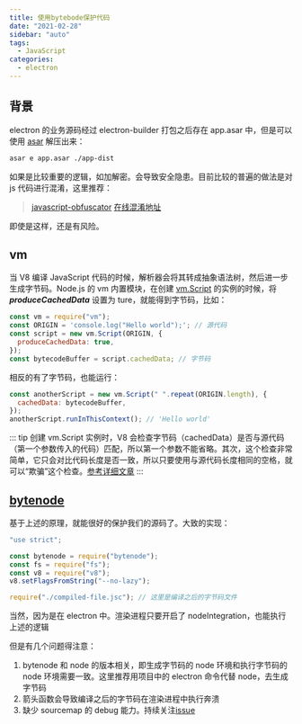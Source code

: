 ```yaml
---
title: 使用bytebode保护代码
date: "2021-02-28"
sidebar: "auto"
tags:
  - JavaScript
categories:
  - electron
---
```


## 背景

electron 的业务源码经过 electron-builder 打包之后存在 app.asar 中，但是可以使用 [asar](https://www.npmjs.com/package/asar) 解压出来：

```bash
asar e app.asar ./app-dist
```

如果是比较重要的逻辑，如加解密。会导致安全隐患。目前比较的普遍的做法是对 js 代码进行混淆，这里推荐：

> [javascript-obfuscator](https://github.com/javascript-obfuscator/javascript-obfuscator) [在线混淆地址](https://obfuscator.io/)

即使是这样，还是有风险。

## vm

当 V8 编译 JavaScript 代码的时候，解析器会将其转成抽象语法树，然后进一步生成字节码。Node.js 的 vm 内置模块，在创建 [vm.Script](http://nodejs.cn/api/vm.html#vm_new_vm_script_code_options) 的实例的时候，将 **_produceCachedData_** 设置为 ture，就能得到字节码，比如：

```js
const vm = require("vm");
const ORIGIN = 'console.log("Hello world");'; // 源代码
const script = new vm.Script(ORIGIN, {
  produceCachedData: true,
});
const bytecodeBuffer = script.cachedData; // 字节码
```

相反的有了字节码，也能运行：

```js
const anotherScript = new vm.Script(" ".repeat(ORIGIN.length), {
  cachedData: bytecodeBuffer,
});
anotherScript.runInThisContext(); // 'Hello world'
```

::: tip
创建 vm.Script 实例时，V8 会检查字节码（cachedData）是否与源代码（第一个参数传入的代码）匹配，所以第一个参数不能省略。其次，这个检查非常简单，它只会对比代码长度是否一致，所以只要使用与源代码长度相同的空格，就可以“欺骗”这个检查。[参考详细文章](https://zhuanlan.zhihu.com/p/72666207)
:::

## [bytenode](https://github.com/OsamaAbbas/bytenode)

基于上述的原理，就能很好的保护我们的源码了。大致的实现：

```js
"use strict";

const bytenode = require("bytenode");
const fs = require("fs");
const v8 = require("v8");
v8.setFlagsFromString("--no-lazy");

require("./compiled-file.jsc"); // 这里是编译之后的字节码文件
```

当然，因为是在 electron 中。渲染进程只要开启了 nodeIntegration，也能执行上述的逻辑

但是有几个问题得注意：

1. bytenode 和 node 的版本相关，即生成字节码的 node 环境和执行字节码的 node 环境需要一致。这里推荐用项目中的 electron 命令代替 node，去生成字节码
2. 箭头函数会导致编译之后的字节码在渲染进程中执行奔溃
3. 缺少 sourcemap 的 debug 能力。持续关注[issue](https://github.com/OsamaAbbas/bytenode/issues/60)
